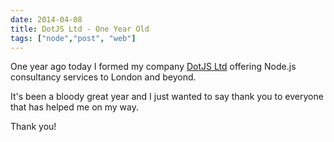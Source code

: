 ```yaml
---
date: 2014-04-08
title: DotJS Ltd - One Year Old
tags: ["node","post", "web"]
---
```

One year ago today I formed my company [DotJS Ltd](http://dotjs.co.uk) offering Node.js consultancy services to London and beyond.

It's been a bloody great year and I just wanted to say thank you to everyone that has helped me on my way.

Thank you!

        